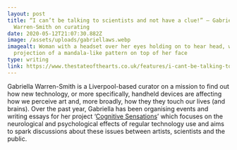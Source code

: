 ```yaml
---
layout: post
title: “I can’t be talking to scientists and not have a clue!” – Gabriella
  Warren-Smith on curating
date: 2020-05-12T21:07:30.882Z
image: /assets/uploads/gabriellaws.webp
imagealt: Woman with a headset over her eyes holding on to hear head, with a
  projection of a mandala-like pattern on top of her face
type: writing
link: https://www.thestateofthearts.co.uk/features/i-cant-be-talking-to-scientists-and-not-have-a-clue-in-conversation-with-curator-gabriella-warren-smith/
---
```

Gabriella Warren-Smith is a Liverpool-based curator on a mission to find out how new technology, or more specifically, handheld devices are affecting how we perceive art and, more broadly, how they they touch our lives (and brains). Over the past year, Gabriella has been organising events and writing essays for her project ‘[Cognitive Sensations](https://cognitivesensations.com/)’ which focuses on the neurological and psychological effects of regular technology use and aims to spark discussions about these issues between artists, scientists and the public.